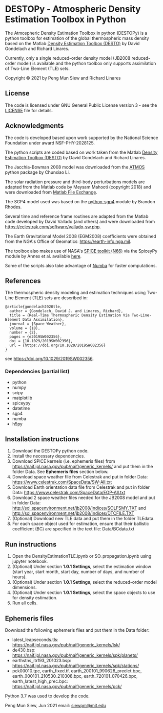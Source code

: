 # DESTOPy - Atmospheric Density Estimation Toolbox in Python
The Atmospheric Density Estimation Toolbox in python (DESTOPy) is a python toolbox for estimation of the global thermospheric mass density based on the Matlab [Density Estimation Toolbox (DESTO)](https://github.com/davidgondelach/DESTO) by David Gondelach and Richard Linares. 

Currently, only a single reduced-order density model (JB2008 reduced-order model) is available and the python toolbox only supports assimilation of Two-Line Element (TLE) sets. 

Copyright &copy; 2021 by Peng Mun Siew and Richard Linares

## License
The code is licensed under GNU General Public License version 3 - see the [LICENSE](https://github.com/pengmun/DESTOPy/blob/main/LICENSE) file for details.

## Acknowledgments
The code is developed based upon work supported by the National Science Foundation under award NSF-PHY-2028125.

The python scripts are coded based on work taken from the Matlab [Density Estimation Toolbox (DESTO)](https://github.com/davidgondelach/DESTO) by David Gondelach and Richard Linares.

The Jacchia-Bowman 2008 model was downloaded from the [ATMOS](https://github.com/lcx366/ATMOS) python package by Chunxiao Li.

The solar radiation pressure and third-body perturbations models are adapted from the Matlab code by Meysam Mahooti (copyright 2018) and were downloaded from [Matlab File Exchange](https://www.mathworks.com/matlabcentral/fileexchange/55167-high-precision-orbit-propagator).

The SGP4 model used was based on the [python-sgp4](https://github.com/brandon-rhodes/python-sgp4) module by Brandon Rhodes.

Several time and reference frame routines are adapted from the Matlab code developed by David Vallado (and others) and were downloaded from https://celestrak.com/software/vallado-sw.php.

The Earth Gravitational Model 2008 (EGM2008) coefficients were obtained from the NGA's Office of Geomatics: https://earth-info.nga.mil.

The toolbox also makes use of NASA's [SPICE toolkit (N66)](https://naif.jpl.nasa.gov/naif/toolkit.html) via the SpiceyPy module by Annex et al. available [here](https://github.com/AndrewAnnex/SpiceyPy).

Some of the scripts also take advantage of [Numba](https://numba.pydata.org/numba-doc/dev/index.html) for faster computations.

## References
The thermospheric density modeling and estimation techniques using Two-Line Element (TLE) sets are described in:
```
@article{gondelach2020tle,
  author = {Gondelach, David J. and Linares, Richard},
  title = {Real-Time Thermospheric Density Estimation Via Two-Line-Element Data Assimilation},
  journal = {Space Weather},
  volume = {18},
  number = {2},
  pages = {e2019SW002356},
  doi = {10.1029/2019SW002356},
  url = {https://doi.org/10.1029/2019SW002356}
}
```
see https://doi.org/10.1029/2019SW002356.

### Dependencies (partial list)
* python
* numpy
* scipy
* matplotlib
* spiceypy
* datetime
* sgp4
* numba
* h5py

## Installation instructions
1. Download the DESTOPy python code.
2. Install the necessary dependencies.
3. Download SPICE kernels (i.e. ephemeris files) from https://naif.jpl.nasa.gov/pub/naif/generic_kernels/ and put them in the folder Data. See **Ephemeris files** section below.
4. Download space weather file from Celestrak and put in folder Data: https://www.celestrak.com/SpaceData/SW-All.txt
5. Download Earth orientation data file from Celestrak and put in folder Data: https://www.celestrak.com/SpaceData/EOP-All.txt
6. Download 2 space weather files needed for the JB2008 model and put in folder Data: http://sol.spacenvironment.net/jb2008/indices/SOLFSMY.TXT and http://sol.spacenvironment.net/jb2008/indices/DTCFILE.TXT
7. (Optional) Download new TLE data and put them in the folder TLEdata.
8. For each space object used for estimation, ensure that their ballistic coefficient (BC) are specified in the text file: Data/BCdata.txt

## Run instructions
1. Open the DensityEstimationTLE.ipynb or SO_propagation.ipynb using jupyter notebook.
2. (Optional) Under section **1.0.1 Settings**, select the estimation window (start year, start month, start day, number of days, and number of hours).
4. (Optional) Under section **1.0.1 Settings**, select the reduced-order model dimensions. 
5. (Optional) Under section **1.0.1 Settings**, select the space objects to use for density estimation.
6. Run all cells.
  
## Ephemeris files
Download the following ephemeris files and put them in the Data folder:
* latest_leapseconds.tls: https://naif.jpl.nasa.gov/pub/naif/generic_kernels/lsk/
* de430.bsp: https://naif.jpl.nasa.gov/pub/naif/generic_kernels/spk/planets/
* earthstns_itrf93_201023.bsp: https://naif.jpl.nasa.gov/pub/naif/generic_kernels/spk/stations/
* pck00010.tpc, earth_fixed.tf, earth_200101_990628_predict.bpc, earth_000101_210530_210308.bpc, earth_720101_070426.bpc, earth_latest_high_prec.bpc: https://naif.jpl.nasa.gov/pub/naif/generic_kernels/pck/

Python 3.7 was used to develop the code.

Peng Mun Siew, Jun 2021 email: siewpm@mit.edu
